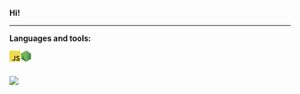 **Hi!**

* * *

**Languages and tools:**

<img align="left" height="20" src="https://raw.githubusercontent.com/viniciusamirat/viniciusamirat/main/images/javascript.png">
<!--<img align="left" height="20" src="https://raw.githubusercontent.com/viniciusamirat/viniciusamirat/main/images/typescript.png">-->
<img align="left" height="20" src="https://raw.githubusercontent.com/viniciusamirat/viniciusamirat/main/images/nodejs.png">
<!--<img align="left" height="20" src="https://raw.githubusercontent.com/viniciusamirat/viniciusamirat/main/images/react.png">-->
<br>

  ##
 
<div> 
  <a href="https://www.linkedin.com/in/vinicius-amirat/" target="_blank"><img src="https://img.shields.io/badge/-LinkedIn-%230077B5?style=for-the-badge&logo=linkedin&logoColor=white" target="_blank"></a> 
 
  <!--![Snake animation](https://github.com/viniciusamirat/viniciusamirat/blob/output/github-contribution-grid-snake.svg)-->
 
</div>
